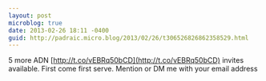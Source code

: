 ```yaml
---
layout: post
microblog: true
date: 2013-02-26 18:11 -0400
guid: http://padraic.micro.blog/2013/02/26/t306526826862358529.html
---
```

5 more ADN [http://t.co/vEBRq50bCD](http://t.co/vEBRq50bCD) invites available. First come first serve. Mention or DM me with your email address
